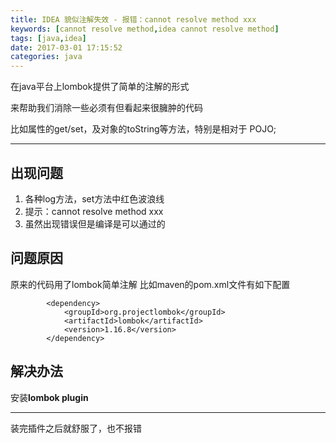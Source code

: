 ```yaml
---
title: IDEA 貌似注解失效 - 报错：cannot resolve method xxx
keywords: [cannot resolve method,idea cannot resolve method]
tags: [java,idea]
date: 2017-03-01 17:15:52
categories: java
---
```

在java平台上lombok提供了简单的注解的形式

来帮助我们消除一些必须有但看起来很臃肿的代码

比如属性的get/set，及对象的toString等方法，特别是相对于 POJO;

---

## 出现问题 ##
1. 各种log方法，set方法中红色波浪线
2. 提示：cannot resolve method xxx
3. 虽然出现错误但是编译是可以通过的

## 问题原因 ##
原来的代码用了lombok简单注解
比如maven的pom.xml文件有如下配置
```
		<dependency>
			<groupId>org.projectlombok</groupId>
			<artifactId>lombok</artifactId>
			<version>1.16.8</version>
		</dependency>
```

## 解决办法 ##
安装**lombok plugin**

---

装完插件之后就舒服了，也不报错